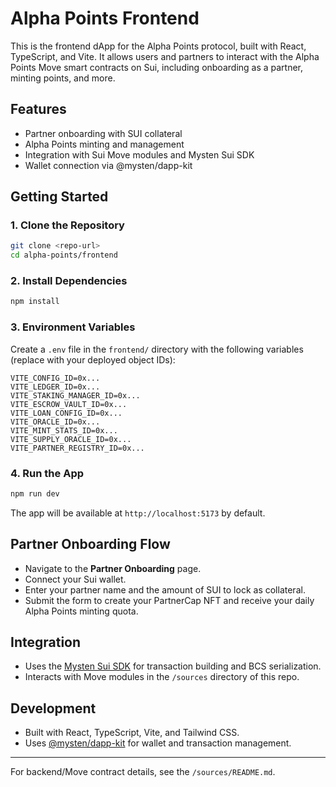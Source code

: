 # Alpha Points Frontend

This is the frontend dApp for the Alpha Points protocol, built with React, TypeScript, and Vite. It allows users and partners to interact with the Alpha Points Move smart contracts on Sui, including onboarding as a partner, minting points, and more.

## Features
- Partner onboarding with SUI collateral
- Alpha Points minting and management
- Integration with Sui Move modules and Mysten Sui SDK
- Wallet connection via @mysten/dapp-kit

## Getting Started

### 1. Clone the Repository
```bash
git clone <repo-url>
cd alpha-points/frontend
```

### 2. Install Dependencies
```bash
npm install
```

### 3. Environment Variables
Create a `.env` file in the `frontend/` directory with the following variables (replace with your deployed object IDs):

```
VITE_CONFIG_ID=0x...
VITE_LEDGER_ID=0x...
VITE_STAKING_MANAGER_ID=0x...
VITE_ESCROW_VAULT_ID=0x...
VITE_LOAN_CONFIG_ID=0x...
VITE_ORACLE_ID=0x...
VITE_MINT_STATS_ID=0x...
VITE_SUPPLY_ORACLE_ID=0x...
VITE_PARTNER_REGISTRY_ID=0x...
```

### 4. Run the App
```bash
npm run dev
```

The app will be available at `http://localhost:5173` by default.

## Partner Onboarding Flow
- Navigate to the **Partner Onboarding** page.
- Connect your Sui wallet.
- Enter your partner name and the amount of SUI to lock as collateral.
- Submit the form to create your PartnerCap NFT and receive your daily Alpha Points minting quota.

## Integration
- Uses the [Mysten Sui SDK](https://sdk.mystenlabs.com/typescript/bcs) for transaction building and BCS serialization.
- Interacts with Move modules in the `/sources` directory of this repo.

## Development
- Built with React, TypeScript, Vite, and Tailwind CSS.
- Uses [@mysten/dapp-kit](https://github.com/MystenLabs/sui/tree/main/sdk/dapp-kit) for wallet and transaction management.

---
For backend/Move contract details, see the `/sources/README.md`.
